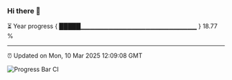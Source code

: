 ### Hi there 👋

⏳ Year progress { █████▁▁▁▁▁▁▁▁▁▁▁▁▁▁▁▁▁▁▁▁▁▁▁▁▁ } 18.77 %

---

⏰ Updated on Mon, 10 Mar 2025 12:09:08 GMT

![Progress Bar CI](https://github.com/liununu/liununu/workflows/Progress%20Bar%20CI/badge.svg)
